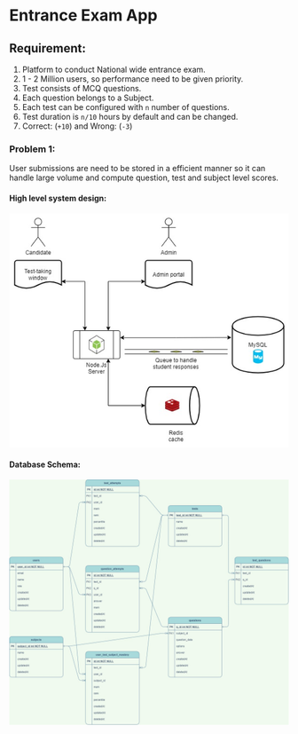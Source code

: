 # Entrance Exam App

## Requirement:
1. Platform to conduct National wide entrance exam.
2. 1 - 2 Million users, so performance need to be given priority.
3. Test consists of MCQ questions.
4. Each question belongs to a Subject.
5. Each test can be configured with `n` number of questions.
6. Test duration is `n/10` hours by default and can be changed.
7. Correct: (`+10`) and Wrong: (`-3`)

### Problem 1:
User submissions are need to be stored in a efficient manner so it can handle large volume and compute question, test and subject level scores.

#### High level system design:
<p align="center">
  <img src="public/biofourmis_design_v2.jpg" alt="Architecture Diagram" />
</p>

#### Database Schema:
<p align="center">
  <img src="public/biofourmis_design_db_schema_v3.jpg" alt="Architecture Diagram" />
</p>
